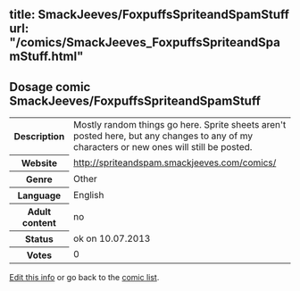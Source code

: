 title: SmackJeeves/FoxpuffsSpriteandSpamStuff
url: "/comics/SmackJeeves_FoxpuffsSpriteandSpamStuff.html"
---
Dosage comic SmackJeeves/FoxpuffsSpriteandSpamStuff
-----------------------------------------

<p id="msg"></p>
<script type="text/javascript">
if (window.location.search === '?edit_info_mail=sent_ok') {
  var elem = document.getElementById("msg");
  elem.innerHTML = 'Edited information sucessfully sent for review, which is usually done daily. Thanks!';
  elem.className = 'ok';
}
</script>
<table class="comicinfo">
<tr>
<th>Description</th><td>Mostly random things go here. Sprite sheets aren't posted here, but any changes to any of my characters or new ones will still be posted.</td>
</tr>
<tr>
<th>Website</th><td><a href="http://spriteandspam.smackjeeves.com/comics/">http://spriteandspam.smackjeeves.com/comics/</a></td>
</tr>
<tr>
<th>Genre</th><td>Other</td>
</tr>
<tr>
<th>Language</th><td>English</td>
</tr>
<tr>
<th>Adult content</th><td>no</td>
</tr>
<tr>
<th>Status</th><td>ok on 10.07.2013</td>
</tr>
<tr>
<th>Votes</th><td>0</td>
</tr>
</table>

[Edit this info](SmackJeeves_FoxpuffsSpriteandSpamStuff_edit.html) or go back to the [comic list](../comic-index.html).
